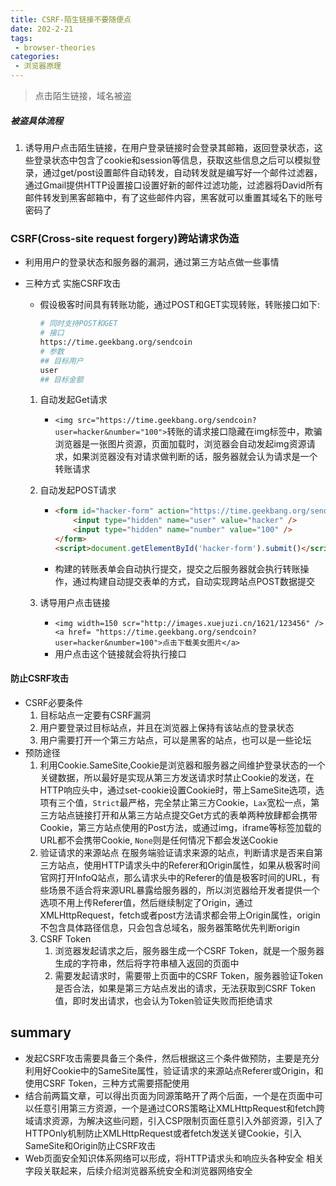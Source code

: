 ```yaml
---
title: CSRF-陌生链接不要随便点
date: 202-2-21
tags:
 - browser-theories
categories: 
 - 浏览器原理
---
```



> 点击陌生链接，域名被盗

##### 被盗具体流程

1. 诱导用户点击陌生链接，在用户登录链接时会登录其邮箱，返回登录状态，这些登录状态中包含了cookie和session等信息，获取这些信息之后可以模拟登录，通过get/post设置邮件自动转发，自动转发就是编写好一个邮件过滤器，通过Gmail提供HTTP设置接口设置好新的邮件过滤功能，过滤器将David所有邮件转发到黑客邮箱中，有了这些邮件内容，黑客就可以重置其域名下的账号密码了



### CSRF(Cross-site request forgery)跨站请求伪造

- 利用用户的登录状态和服务器的漏洞，通过第三方站点做一些事情 

- 三种方式 实施CSRF攻击

  - 假设极客时间具有转账功能，通过POST和GET实现转账，转账接口如下:

    ```bash
    # 同时支持POST和GET
    # 接口
    https://time.geekbang.org/sendcoin
    # 参数
    ## 目标用户
    user
    ## 目标金额
    ```

  1. 自动发起Get请求

     -  `<img src="https://time.geekbang.org/sendcoin?user=hacker&number="100">`转账的请求接口隐藏在img标签中，欺骗浏览器是一张图片资源，页面加载时，浏览器会自动发起img资源请求，如果浏览器没有对请求做判断的话，服务器就会认为请求是一个转账请求

  2. 自动发起POST请求

     - ```html
       <form id="hacker-form" action="https://time.geekbang.org/sendcoin" method="POST">
           <input type="hidden" name="user" value="hacker" />
           <input type="hidden" name="number" value="100" />
       </form>
       <script>document.getElementById('hacker-form').submit()</script>
       ```

     - 构建的转账表单会自动执行提交，提交之后服务器就会执行转账操作，通过构建自动提交表单的方式，自动实现跨站点POST数据提交

  3. 诱导用户点击链接

     - `<img width=150 scr="http://images.xuejuzi.cn/1621/123456" /><a href= "https://time.geekbang.org/sendcoin?user=hacker&number=100">点击下载美女图片</a>`
     - 用户点击这个链接就会将执行接口



#### 防止CSRF攻击

- CSRF必要条件
  1. 目标站点一定要有CSRF漏洞
  2. 用户要登录过目标站点，并且在浏览器上保持有该站点的登录状态
  3. 用户需要打开一个第三方站点，可以是黑客的站点，也可以是一些论坛
- 预防途径
  1. 利用Cookie.SameSite,Cookie是浏览器和服务器之间维护登录状态的一个关键数据，所以最好是实现从第三方发送请求时禁止Cookie的发送，在HTTP响应头中，通过set-cookie设置Cookie时，带上SameSite选项，选项有三个值，`Strict`最严格，完全禁止第三方Cookie，`Lax`宽松一点，第三方站点链接打开和从第三方站点提交Get方式的表单两种放肆都会携带Cookie，第三方站点使用的Post方法，或通过img，iframe等标签加载的URL都不会携带Cookie, `None`则是任何情况下都会发送Cookie
  2. 验证请求的来源站点 在服务端验证请求来源的站点，判断请求是否来自第三方站点，使用HTTP请求头中的Referer和Origin属性，如果从极客时间官网打开InfoQ站点，那么请求头中的Referer的值是极客时间的URL，有些场景不适合将来源URL暴露给服务器的，所以浏览器给开发者提供一个选项不用上传Referer值，然后继续制定了Origin，通过XMLHttpRequest，fetch或者post方法请求都会带上Origin属性，origin不包含具体路径信息，只会包含总域名，服务器策略优先判断origin
  3. CSRF Token
     1. 浏览器发起请求之后，服务器生成一个CSRF Token，就是一个服务器生成的字符串，然后将字符串植入返回的页面中
     2. 需要发起请求时，需要带上页面中的CSRF Token，服务器验证Token是否合法，如果是第三方站点发出的请求，无法获取到CSRF Token值，即时发出请求，也会认为Token验证失败而拒绝请求



## summary

- 发起CSRF攻击需要具备三个条件，然后根据这三个条件做预防，主要是充分利用好Cookie中的SameSite属性，验证请求的来源站点Referer或Origin，和使用CSRF Token，三种方式需要搭配使用
- 结合前两篇文章，可以得出页面为同源策略开了两个后面，一个是在页面中可以任意引用第三方资源，一个是通过CORS策略让XMLHttpRequest和fetch跨域请求资源，为解决这些问题，引入CSP限制页面任意引入外部资源，引入了HTTPOnly机制防止XMLHttpRequest或者fetch发送关键Cookie，引入SameSite和Origin防止CSRF攻击
- Web页面安全知识体系网络可以形成，将HTTP请求头和响应头各种安全 相关字段关联起来，后续介绍浏览器系统安全和浏览器网络安全